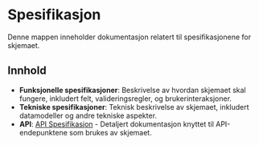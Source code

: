 # Spesifikasjon

Denne mappen inneholder dokumentasjon relatert til spesifikasjonene for skjemaet.

## Innhold

- **Funksjonelle spesifikasjoner**: Beskrivelse av hvordan skjemaet skal fungere, inkludert felt, valideringsregler, og brukerinteraksjoner.
- **Tekniske spesifikasjoner**: Teknisk beskrivelse av skjemaet, inkludert datamodeller og andre tekniske aspekter.
- **API**: [API Spesifikasjon](/spesifikasjon/API) - Detaljert dokumentasjon knyttet til API-endepunktene som brukes av skjemaet.
